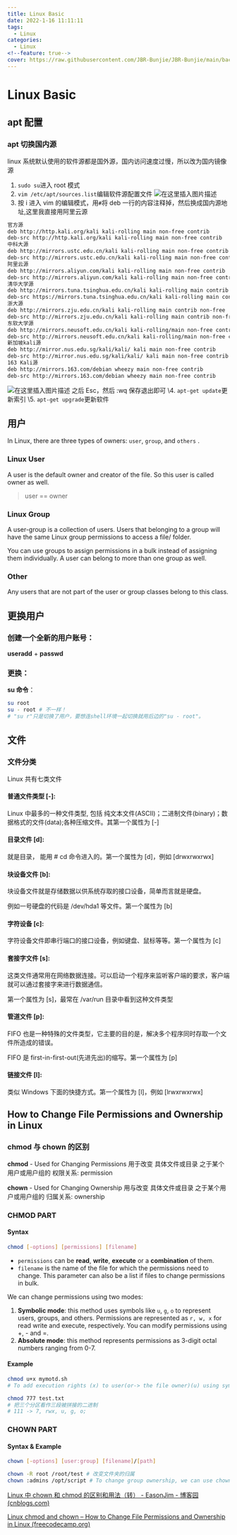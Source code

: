 ```yaml
---
title: Linux Basic
date: 2022-1-16 11:11:11
tags:
  - Linux
categories:
  - Linux
<!--feature: true-->
cover: https://raw.githubusercontent.com/JBR-Bunjie/JBR-Bunjie/main/back.jpg
---
```


# Linux Basic

## apt 配置

### apt 切换国内源

linux 系统默认使用的软件源都是国外源，国内访问速度过慢，所以改为国内镜像源

1. `sudo su`进入 root 模式
2. `vim /etc/apt/sources.list`编辑软件源配置文件
   ![在这里插入图片描述](https://img-blog.csdnimg.cn/53be24e5e1d54876a5808193d0095674.png?x-oss-process=image/watermark,type_ZmFuZ3poZW5naGVpdGk,shadow_10,text_aHR0cHM6Ly9ibG9nLmNzZG4ubmV0L1dTQTE2MzU=,size_16,color_FFFFFF,t_70)
3. 按 i 进入 vim 的编辑模式，用`#`将 deb 一行的内容注释掉，然后换成国内源地址,这里我直接用阿里云源

```bash
官方源
deb http://http.kali.org/kali kali-rolling main non-free contrib
deb-src http://http.kali.org/kali kali-rolling main non-free contrib
中科大源
deb http://mirrors.ustc.edu.cn/kali kali-rolling main non-free contrib
deb-src http://mirrors.ustc.edu.cn/kali kali-rolling main non-free contrib
阿里云源
deb http://mirrors.aliyun.com/kali kali-rolling main non-free contrib
deb-src http://mirrors.aliyun.com/kali kali-rolling main non-free contrib
清华大学源
deb http://mirrors.tuna.tsinghua.edu.cn/kali kali-rolling main contrib non-free
deb-src https://mirrors.tuna.tsinghua.edu.cn/kali kali-rolling main contrib non-free
浙大源
deb http://mirrors.zju.edu.cn/kali kali-rolling main contrib non-free
deb-src http://mirrors.zju.edu.cn/kali kali-rolling main contrib non-free
东软大学源
deb http://mirrors.neusoft.edu.cn/kali kali-rolling/main non-free contrib
deb-src http://mirrors.neusoft.edu.cn/kali kali-rolling/main non-free contrib
新加坡kali源
deb http://mirror.nus.edu.sg/kali/kali/ kali main non-free contrib
deb-src http://mirror.nus.edu.sg/kali/kali/ kali main non-free contrib
163 Kali源
deb http://mirrors.163.com/debian wheezy main non-free contrib
deb-src http://mirrors.163.com/debian wheezy main non-free contrib
```

![在这里插入图片描述](https://img-blog.csdnimg.cn/c5f161f66a114224a54f15ef3d82e0f8.png?x-oss-process=image/watermark,type_ZmFuZ3poZW5naGVpdGk,shadow_10,text_aHR0cHM6Ly9ibG9nLmNzZG4ubmV0L1dTQTE2MzU=,size_16,color_FFFFFF,t_70)
之后 Esc，然后 :wq 保存退出即可
\4. `apt-get update`更新索引
\5. `apt-get upgrade`更新软件



## 用户

In Linux, there are three types of owners: `user`, `group`, and `others` .

### Linux User

A user is the default owner and creator of the file. So this user is called owner as well.

> user == owner

### Linux Group

A user-group is a collection of users. Users that belonging to a group will have the same Linux group permissions to access a file/ folder.

You can use groups to assign permissions in a bulk instead of assigning them individually. A user can belong to more than one group as well.

### Other

Any users that are not part of the user or group classes belong to this class.

## 更换用户

### 创建一个全新的用户账号：

**useradd** + **passwd**

### 更换：

**su 命令**：

```bash
su root
su - root # 不一样！
# "su r"只是切换了用户，要想连shell环境一起切换就用后边的"su - root"。
```

## 文件

### 文件分类

Linux 共有七类文件

#### 普通文件类型 [-]:

Linux 中最多的一种文件类型, 包括 纯文本文件(ASCII)；二进制文件(binary)；数据格式的文件(data);各种压缩文件。其第一个属性为 [-]

#### 目录文件 [d]:

就是目录， 能用 # cd 命令进入的。第一个属性为 [d]，例如 [drwxrwxrwx]

#### 块设备文件 [b]:

块设备文件就是存储数据以供系统存取的接口设备，简单而言就是硬盘。

例如一号硬盘的代码是 /dev/hda1 等文件。第一个属性为 [b]

#### 字符设备 [c]:

字符设备文件即串行端口的接口设备，例如键盘、鼠标等等。第一个属性为 [c]

#### 套接字文件 [s]:

这类文件通常用在网络数据连接。可以启动一个程序来监听客户端的要求，客户端就可以通过套接字来进行数据通信。

第一个属性为 [s]，最常在 /var/run 目录中看到这种文件类型

#### 管道文件 [p]:

FIFO 也是一种特殊的文件类型，它主要的目的是，解决多个程序同时存取一个文件所造成的错误。

FIFO 是 first-in-first-out(先进先出)的缩写。第一个属性为 [p]

#### 链接文件 [l]:

类似 Windows 下面的快捷方式。第一个属性为 [l]，例如 [lrwxrwxrwx]

## How to Change File Permissions and Ownership in Linux

### chmod 与 chown 的区别

**chmod** - Used for Changing Permissions 用于改变 具体文件或目录 之于某个用户或用户组的 权限关系: permission

**chown** - Used for Changing Ownership 用与改变 具体文件或目录 之于某个用户或用户组的 归属关系: ownership

### CHMOD PART

#### Syntax

```bash
chmod [-options] [permissions] [filename]
```

- `permissions` can be **read**, **write**, **execute** or a **combination** of them.
- `filename` is the name of the file for which the permissions need to change. This parameter can also be a list if files to change permissions in bulk.

We can change permissions using two modes:

1. **Symbolic mode**: this method uses symbols like `u`, `g`, `o` to represent users, groups, and others. Permissions are represented as `r, w, x` for read write and execute, respectively. You can modify permissions using +, - and =.
2. **Absolute mode**: this method represents permissions as 3-digit octal numbers ranging from 0-7.

#### Example

```bash
chmod u+x mymotd.sh
# To add execution rights (x) to user(or-> the file owner)(u) using symbolic mode, we can use the command above;

chmod 777 test.txt
# 把三个分区看作三段被拼接的二进制
# 111 -> 7, rwx, u, g, o;
```

### CHOWN PART

#### Syntax & Example

```bash
chown [-options] [user:group] [filename]/[path]

chown -R root /root/test # 改变文件夹的归属
chown :admins /opt/script # To change group ownership, we can use chown by preceding the group name by a colon ':'
```

[Linux 中 chown 和 chmod 的区别和用法（转） - EasonJim - 博客园 (cnblogs.com)](https://www.cnblogs.com/EasonJim/p/6525242.html)

[Linux chmod and chown – How to Change File Permissions and Ownership in Linux (freecodecamp.org)](https://www.freecodecamp.org/news/linux-chmod-chown-change-file-permissions/)



